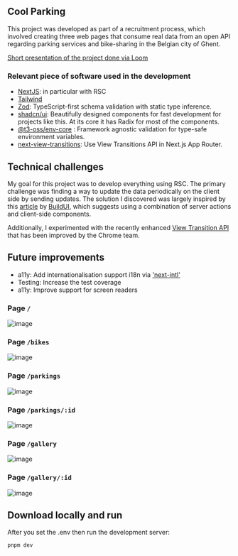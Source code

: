 
## Cool Parking
This project was developed as part of a recruitment process, which involved creating three web pages that consume real data from an open API regarding parking services and bike-sharing in the Belgian city of Ghent.

[Short presentation of the project done via Loom](https://www.loom.com/share/5d2107156ec645c5b96cbb2fdb09cf49?sid=e1deabc6-92d4-4c05-929f-278b85e54746)

### Relevant piece of software used in the development
- [NextJS](https://nextjs.org/): in particular with RSC
- [Tailwind](https://tailwindcss.com)
- [Zod](https://zod.dev/): TypeScript-first schema validation with static type inference.
- [shadcn/ui](https://ui.shadcn.com/): Beautifully designed components for fast development for projects like this. At its core it has Radix for most of the components.
- [@t3-oss/env-core](https://env.t3.gg/) : Framework agnostic validation for type-safe environment variables.
- [next-view-transitions](https://github.com/shuding/next-view-transitions): Use View Transitions API in Next.js App Router.

## Technical challenges 
My goal for this project was to develop everything using RSC. The primary challenge was finding a way to update the data periodically on the client side by sending updates.
The solution I discovered was largely inspired by this [article](https://buildui.com/recipes/refresh-react-server-component-on-focus) by [BuildUI](https://buildui.com/), which suggests using a combination of server actions and client-side components.

Additionally, I experimented with the recently enhanced [View Transition API](https://developer.chrome.com/docs/web-platform/view-transitions) that has been improved by the Chrome team.

## Future improvements 
- a11y: Add internationalisation support i18n via ['next-intl'](https://github.com/amannn/next-intl)
- Testing: Increase the test coverage
- a11y: Improve support for screen readers 


### Page  `/`
![image](https://github.com/user-attachments/assets/9d43bdfc-276e-4dff-b524-0cd3f1842a9e)

### Page  `/bikes`
![image](https://github.com/user-attachments/assets/e24893b8-5a87-44d5-9e20-2ef291c3d2a2)

### Page  `/parkings`
![image](https://github.com/user-attachments/assets/42e0cdc9-8b6d-4e29-887b-8f956ea92ce0)

### Page  `/parkings/:id`
![image](https://github.com/user-attachments/assets/aacd57c0-3c8d-45a2-8b01-6f24e7de8a7f)

### Page  `/gallery`
![image](https://github.com/user-attachments/assets/2cb32669-81aa-4a97-99f7-13047d5e4f73)

### Page  `/gallery/:id`
![image](https://github.com/user-attachments/assets/e5d36edc-fc82-4b81-8173-cfde6c4c50c8)


## Download locally and run
After you set the .env then run the development server:

```bash
pnpm dev
```

